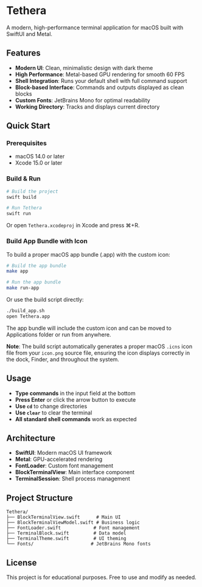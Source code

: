 # Tethera

A modern, high-performance terminal application for macOS built with SwiftUI and Metal.

## Features

- **Modern UI**: Clean, minimalistic design with dark theme
- **High Performance**: Metal-based GPU rendering for smooth 60 FPS
- **Shell Integration**: Runs your default shell with full command support
- **Block-based Interface**: Commands and outputs displayed as clean blocks
- **Custom Fonts**: JetBrains Mono for optimal readability
- **Working Directory**: Tracks and displays current directory

## Quick Start

### Prerequisites

- macOS 14.0 or later
- Xcode 15.0 or later

### Build & Run

```bash
# Build the project
swift build

# Run Tethera
swift run
```

Or open `Tethera.xcodeproj` in Xcode and press ⌘+R.

### Build App Bundle with Icon

To build a proper macOS app bundle (.app) with the custom icon:

```bash
# Build the app bundle
make app

# Run the app bundle
make run-app
```

Or use the build script directly:

```bash
./build_app.sh
open Tethera.app
```

The app bundle will include the custom icon and can be moved to Applications folder or run from anywhere.

**Note**: The build script automatically generates a proper macOS `.icns` icon file from your `icon.png` source file, ensuring the icon displays correctly in the dock, Finder, and throughout the system.

## Usage

- **Type commands** in the input field at the bottom
- **Press Enter** or click the arrow button to execute
- **Use `cd`** to change directories
- **Use `clear`** to clear the terminal
- **All standard shell commands** work as expected

## Architecture

- **SwiftUI**: Modern macOS UI framework
- **Metal**: GPU-accelerated rendering
- **FontLoader**: Custom font management
- **BlockTerminalView**: Main interface component
- **TerminalSession**: Shell process management

## Project Structure

```
Tethera/
├── BlockTerminalView.swift      # Main UI
├── BlockTerminalViewModel.swift # Business logic
├── FontLoader.swift            # Font management
├── TerminalBlock.swift         # Data model
├── TerminalTheme.swift         # UI theming
└── Fonts/                     # JetBrains Mono fonts
```

## License

This project is for educational purposes. Free to use and modify as needed.

